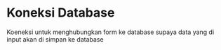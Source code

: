 # Koneksi Database
Koeneksi untuk menghubungkan form ke database supaya data yang di input akan di simpan ke database

